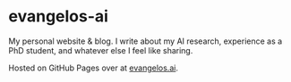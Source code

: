 # evangelos-ai

My personal website & blog. I write about my AI research, experience as a PhD student, and whatever else I feel like sharing.

Hosted on GitHub Pages over at [evangelos.ai](https://evangelos.ai/).
